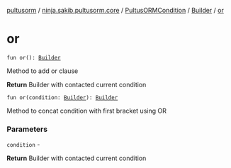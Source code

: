 [pultusorm](../../../index.md) / [ninja.sakib.pultusorm.core](../../index.md) / [PultusORMCondition](../index.md) / [Builder](index.md) / [or](.)

# or

`fun or(): `[`Builder`](index.md)

Method to add or clause

**Return**
Builder with contacted current condition

`fun or(condition: `[`Builder`](index.md)`): `[`Builder`](index.md)

Method to concat condition with first bracket using OR

### Parameters

`condition` -

**Return**
Builder with contacted current condition


